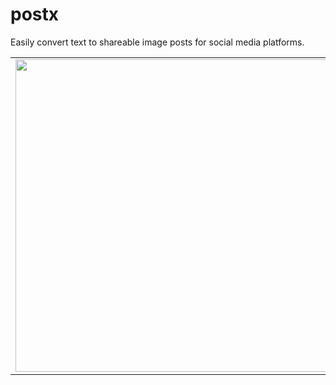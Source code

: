 # postx
Easily convert text to shareable image posts for social media platforms.

<table>
<tr>
<td><img src="https://lh3.googleusercontent.com/jHNcRXITEI1G_SeesmXR29UXyiNWw5FaMR3QucP3I_O9mzf5h5pQDF9buh4MeeyeJCE=w2880-h1642-rw" height=500></td>
<td><img src="https://lh3.googleusercontent.com/l4xaghAHXmOJIuRXzPTN7tqZ1ecre1bQyzRP_vpdSWQKD6vuxQJrciQLJj_FDS2YP5R8=w2880-h1642-rw" height=500></td>
</tr>
</table>
